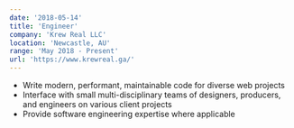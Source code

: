```yaml
---
date: '2018-05-14'
title: 'Engineer'
company: 'Krew Real LLC'
location: 'Newcastle, AU'
range: 'May 2018 - Present'
url: 'https://www.krewreal.ga/'
---
```


- Write modern, performant, maintainable code for diverse web projects
- Interface with small multi-disciplinary teams of designers, producers, and engineers on various client projects
- Provide software engineering expertise where applicable
